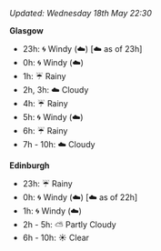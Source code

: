 *Updated: Wednesday 18th May 22:30*

**Glasgow**

* 23h: :cyclone: Windy (:cloud:) [:cloud: as of 23h]
* 0h: :cyclone: Windy (:cloud:)
* 1h: :umbrella: Rainy
* 2h, 3h: :cloud: Cloudy
* 4h: :umbrella: Rainy
* 5h: :cyclone: Windy (:cloud:)
* 6h: :umbrella: Rainy
* 7h - 10h: :cloud: Cloudy

**Edinburgh**

* 23h: :umbrella: Rainy
* 0h: :cyclone: Windy (:cloud:) [:cloud: as of 22h]
* 1h: :cyclone: Windy (:cloud:)
* 2h - 5h: :partly_sunny: Partly Cloudy
* 6h - 10h: :sunny: Clear
